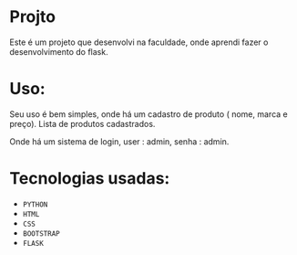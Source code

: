 # Projto

Este é um projeto que desenvolvi na faculdade, onde aprendi fazer o desenvolvimento do flask.

# Uso:

Seu uso é bem simples, onde há um cadastro de produto ( nome, marca e preço). Lista de produtos cadastrados.

Onde há um sistema de login, user : admin, senha : admin.


# Tecnologias usadas:
- ``PYTHON``
- ``HTML``
- ``CSS``
- ``BOOTSTRAP``
- ``FLASK``